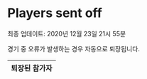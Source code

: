 # Players sent off
최종 업데이트: 2020년 12월 23일 21시 55분


경기 중 오류가 발생하는 경우 자동으로 퇴장됩니다.


| 퇴장된 참가자 |
|:---:|